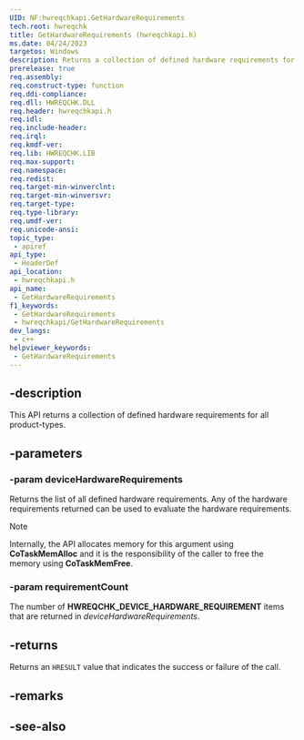 ```yaml
---
UID: NF:hwreqchkapi.GetHardwareRequirements
tech.root: hwreqchk
title: GetHardwareRequirements (hwreqchkapi.h)
ms.date: 04/24/2023
targetos: Windows
description: Returns a collection of defined hardware requirements for all product-types.
prerelease: true
req.assembly: 
req.construct-type: function
req.ddi-compliance: 
req.dll: HWREQCHK.DLL
req.header: hwreqchkapi.h
req.idl: 
req.include-header: 
req.irql: 
req.kmdf-ver: 
req.lib: HWREQCHK.LIB
req.max-support: 
req.namespace: 
req.redist: 
req.target-min-winverclnt: 
req.target-min-winversvr: 
req.target-type: 
req.type-library: 
req.umdf-ver: 
req.unicode-ansi: 
topic_type:
 - apiref
api_type:
 - HeaderDef
api_location:
 - hwreqchkapi.h
api_name:
 - GetHardwareRequirements
f1_keywords:
 - GetHardwareRequirements
 - hwreqchkapi/GetHardwareRequirements
dev_langs:
 - c++
helpviewer_keywords:
 - GetHardwareRequirements
---
```


## -description

This API returns a collection of defined hardware requirements for all product-types.

## -parameters

### -param deviceHardwareRequirements

Returns the list of all defined hardware requirements. Any of the hardware requirements returned can be used to evaluate the hardware requirements.

>[!NOTE]
>Internally, the API allocates memory for this argument using **CoTaskMemAlloc** and it is the responsibility of the caller to free the memory using **CoTaskMemFree**.

### -param requirementCount

The number of **HWREQCHK_DEVICE_HARDWARE_REQUIREMENT** items that are returned in *deviceHardwareRequirements*.

## -returns

Returns an `HRESULT` value that indicates the success or failure of the call.

## -remarks

## -see-also
